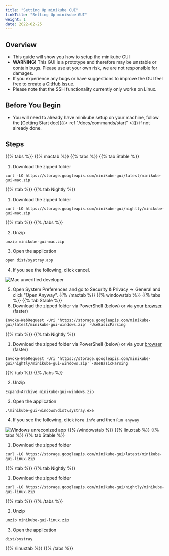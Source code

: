 ```yaml
---
title: "Setting Up minikube GUI"
linkTitle: "Setting Up minikube GUI"
weight: 1
date: 2022-02-25
---
```


## Overview

- This guide will show you how to setup the minikube GUI
- **WARNING!** This GUI is a prototype and therefore may be unstable or contain bugs. Please use at your own risk, we are not responsible for damages.
- If you experience any bugs or have suggestions to improve the GUI feel free to create a [GitHub Issue](https://github.com/kubernetes/minikube/issues/new/choose).
- Please note that the SSH functionality currently only works on Linux.

## Before You Begin

- You will need to already have minikube setup on your machine, follow the [Getting Start doc]({{< ref "/docs/commands/start" >}}) if not already done.

## Steps

{{% tabs %}}
{{% mactab %}}
{{% tabs %}}
{{% tab Stable %}}
1. Download the zipped folder
```shell
curl -LO https://storage.googleapis.com/minikube-gui/latest/minikube-gui-mac.zip
```
{{% /tab %}}
{{% tab Nightly %}}
1. Download the zipped folder
```shell
curl -LO https://storage.googleapis.com/minikube-gui/nightly/minikube-gui-mac.zip
```
{{% /tab %}}
{{% /tabs %}}

2. Unzip
```shell
unzip minikube-gui-mac.zip
```

3. Open the application
```shell
open dist/systray.app
```

4. If you see the following, click cancel.

![Mac unverified developer](/images/gui/mac.png)

5. Open System Preferences and go to Security & Privacy -> General and click "Open Anyway".
{{% /mactab %}}
{{% windowstab %}}
{{% tabs %}}
{{% tab Stable %}}
1. Download the zipped folder via PowerShell (below) or via your [browser](https://storage.googleapis.com/minikube-gui/v0.0.1/minikube-gui-windows.zip) (faster)
```shell
Invoke-WebRequest -Uri 'https://storage.googleapis.com/minikube-gui/latest/minikube-gui-windows.zip' -UseBasicParsing
```
{{% /tab %}}
{{% tab Nightly %}}
1. Download the zipped folder via PowerShell (below) or via your [browser](https://storage.googleapis.com/minikube-gui/nightly/minikube-gui-windows.zip) (faster)
```shell
Invoke-WebRequest -Uri 'https://storage.googleapis.com/minikube-gui/nightly/minikube-gui-windows.zip' -UseBasicParsing
```
{{% /tab %}}
{{% /tabs %}}

2. Unzip
```shell
Expand-Archive minikube-gui-windows.zip
```

3. Open the application
```shell
.\minikube-gui-windows\dist\systray.exe
```

4. If you see the following, click `More info` and then `Run anyway`

![Windows unreconized app](/images/gui/windows.png)
{{% /windowstab %}}
{{% linuxtab %}}
{{% tabs %}}
{{% tab Stable %}}
1. Download the zipped folder
```shell
curl -LO https://storage.googleapis.com/minikube-gui/latest/minikube-gui-linux.zip
```
{{% /tab %}}
{{% tab Nightly %}}
1. Download the zipped folder
```shell
curl -LO https://storage.googleapis.com/minikube-gui/nightly/minikube-gui-linux.zip
```
{{% /tab %}}
{{% /tabs %}}

2. Unzip
```shell
unzip minikube-gui-linux.zip
```

3. Open the application
```shell
dist/systray
```
{{% /linuxtab %}}
{{% /tabs %}}

